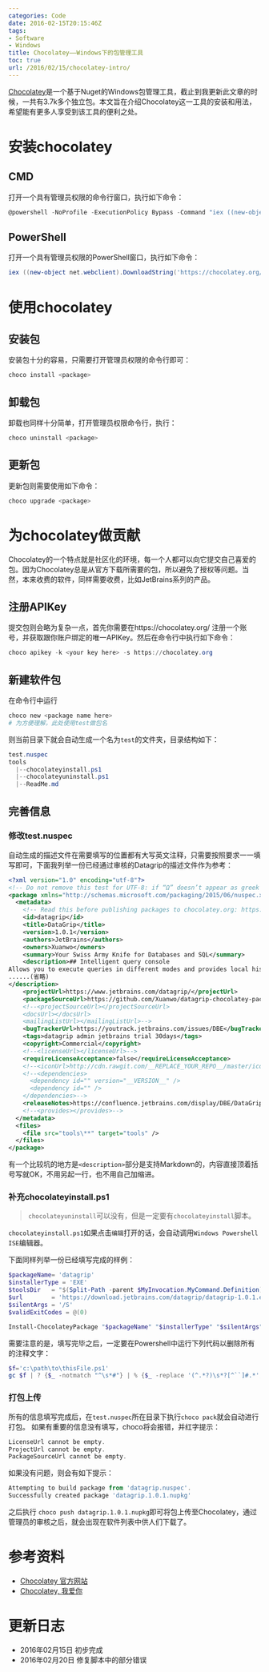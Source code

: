 ```yaml
---
categories: Code
date: 2016-02-15T20:15:46Z
tags:
- Software
- Windows
title: Chocolatey——Windows下的包管理工具
toc: true
url: /2016/02/15/chocolatey-intro/
---
```


[Chocolatey](https://chocolatey.org/)是一个基于Nuget的Windows包管理工具，截止到我更新此文章的时候，一共有3.7k多个独立包。本文旨在介绍Chocolatey这一工具的安装和用法，希望能有更多人享受到该工具的便利之处。

<!--more-->

# 安装chocolatey

## CMD
打开一个具有管理员权限的命令行窗口，执行如下命令：
```PowerShell
@powershell -NoProfile -ExecutionPolicy Bypass -Command "iex ((new-object net.webclient).DownloadString('https://chocolatey.org/install.ps1'))" && SET PATH=%PATH%;%ALLUSERSPROFILE%\chocolatey\bin
```

## PowerShell
打开一个具有管理员权限的PowerShell窗口，执行如下命令：
```PowerShell
iex ((new-object net.webclient).DownloadString('https://chocolatey.org/install.ps1'))
```

# 使用chocolatey

## 安装包

安装包十分的容易，只需要打开管理员权限的命令行即可：

```PowerShell
choco install <package>
```

## 卸载包

卸载也同样十分简单，打开管理员权限命令行，执行：

```PowerShell
choco uninstall <package>
```

## 更新包

更新包则需要使用如下命令：

```PowerShell
choco upgrade <package>
```

# 为chocolatey做贡献

Chocolatey的一个特点就是社区化的环境，每一个人都可以向它提交自己喜爱的包。因为Chocolatey总是从官方下载所需要的包，所以避免了授权等问题。当然，本来收费的软件，同样需要收费，比如JetBrains系列的产品。

## 注册APIKey

提交包则会略为复杂一点，首先你需要在https://chocolatey.org/ 注册一个账号，并获取跟你账户绑定的唯一APIKey。然后在命令行中执行如下命令：

```PowerShell
choco apikey -k <your key here> -s https://chocolatey.org
```

## 新建软件包

在命令行中运行

```PowerShell
choco new <package name here>
# 为方便理解，此处使用test做包名
```
则当前目录下就会自动生成一个名为`test`的文件夹，目录结构如下：

```PowerShell
test.nuspec
tools
  |--chocolateyinstall.ps1
  |--chocolateyuninstall.ps1
  |--ReadMe.md
```

## 完善信息

### 修改test.nuspec

自动生成的描述文件在需要填写的位置都有大写英文注释，只需要按照要求一一填写即可，下面我列举一份已经通过审核的Datagrip的描述文件作为参考：

```XML
<?xml version="1.0" encoding="utf-8"?>
<!-- Do not remove this test for UTF-8: if “Ω” doesn’t appear as greek uppercase omega letter enclosed in quotation marks, you should use an editor that supports UTF-8, not this one. -->
<package xmlns="http://schemas.microsoft.com/packaging/2015/06/nuspec.xsd">
  <metadata>
    <!-- Read this before publishing packages to chocolatey.org: https://github.com/chocolatey/chocolatey/wiki/CreatePackages -->
    <id>datagrip</id>
    <title>DataGrip</title>
    <version>1.0.1</version>
    <authors>JetBrains</authors>
    <owners>Xuanwo</owners>
    <summary>Your Swiss Army Knife for Databases and SQL</summary>
    <description>## Intelligent query console
Allows you to execute queries in different modes and provides local history that keeps track of all your activity and protects you from losing your work.
......(省略)
</description>
    <projectUrl>https://www.jetbrains.com/datagrip/</projectUrl>
    <packageSourceUrl>https://github.com/Xuanwo/datagrip-chocolatey-package</packageSourceUrl>
    <!--<projectSourceUrl></projectSourceUrl>
    <docsUrl></docsUrl>
    <mailingListUrl></mailingListUrl>-->
    <bugTrackerUrl>https://youtrack.jetbrains.com/issues/DBE</bugTrackerUrl>
    <tags>datagrip admin jetbrains trial 30days</tags>
    <copyright>Commercial</copyright>
    <!--<licenseUrl></licenseUrl>-->
    <requireLicenseAcceptance>false</requireLicenseAcceptance>
    <!--<iconUrl>http://cdn.rawgit.com/__REPLACE_YOUR_REPO__/master/icons/datagrip.png</iconUrl>-->
    <!--<dependencies>
      <dependency id="" version="__VERSION__" />
      <dependency id="" />
    </dependencies>-->
    <releaseNotes>https://confluence.jetbrains.com/display/DBE/DataGrip+1.0.1+Release+Notes</releaseNotes>
    <!--<provides></provides>-->
  </metadata>
  <files>
    <file src="tools\**" target="tools" />
  </files>
</package>
```

有一个比较坑的地方是`<description>`部分是支持Markdown的，内容直接顶着括号写就OK，不用另起一行，也不用自己加缩进。

### 补充chocolateyinstall.ps1

> `chocolateyuninstall`可以没有，但是一定要有`chocolateyinstall`脚本。

`chocolateyinstall.ps1`如果点击`编辑`打开的话，会自动调用`Windows Powershell ISE`编辑器。

下面同样列举一份已经填写完成的样例：

```PowerShell
$packageName= 'datagrip'
$installerType = 'EXE'
$toolsDir   = "$(Split-Path -parent $MyInvocation.MyCommand.Definition)"
$url        = 'https://download.jetbrains.com/datagrip/datagrip-1.0.1.exe'
$silentArgs = '/S'
$validExitCodes = @(0)

Install-ChocolateyPackage "$packageName" "$installerType" "$silentArgs" "$url"  -validExitCodes $validExitCodes
```

需要注意的是，填写完毕之后，一定要在Powershell中运行下列代码以删除所有的注释文字：

```PowerShell
$f='c:\path\to\thisFile.ps1'
gc $f | ? {$_ -notmatch "^\s*#"} | % {$_ -replace '(^.*?)\s*?[^``]#.*','$1'} | Out-File $f+".~" -en utf8; mv -fo $f+".~" $f
```

### 打包上传

所有的信息填写完成后，在`test.nuspec`所在目录下执行`choco pack`就会自动进行打包。
如果有重要的信息没有填写，choco将会报错，并红字提示：

```PowerShell
LicenseUrl cannot be empty.
ProjectUrl cannot be empty.
PackageSourceUrl cannot be empty.
```

如果没有问题，则会有如下提示：

```PowerShell
Attempting to build package from 'datagrip.nuspec'.
Successfully created package 'datagrip.1.0.1.nupkg'
```

之后执行 `choco push datagrip.1.0.1.nupkg`即可将包上传至Chocolatey，通过管理员的审核之后，就会出现在软件列表中供人们下载了。


# 参考资料

- [Chocolatey 官方网站](https://chocolatey.org/)
- [Chocolatey, 我爱你](http://isaachan.github.io/blog/2013/02/07/chocolatey-i-love-you/)

# 更新日志

- 2016年02月15日 初步完成
- 2016年02月20日 修复脚本中的部分错误